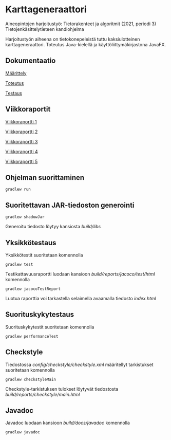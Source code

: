 # Karttageneraattori

Aineopintojen harjoitustyö: Tietorakenteet ja algoritmit (2021, periodi 3)
Tietojenkäsittelytieteen kandiohjelma

Harjoitustyön aiheena on tietokonepeleistä tuttu kaksiulotteinen karttageneraattori. Toteutus Java-kielellä ja käyttöliittymäkirjastona JavaFX.

## Dokumentaatio

[Määrittely](dokumentaatio/maarittelydokumentti.md)

[Toteutus](dokumentaatio/toteutusdokumentti.md)

[Testaus](dokumentaatio/testausdokumentti.md)

## Viikkoraportit

[Viikkoraportti 1](dokumentaatio/viikkoraportti1.md)

[Viikkoraportti 2](dokumentaatio/viikkoraportti2.md)

[Viikkoraportti 3](dokumentaatio/viikkoraportti3.md)

[Viikkoraportti 4](dokumentaatio/viikkoraportti4.md)

[Viikkoraportti 5](dokumentaatio/viikkoraportti5.md)

## Ohjelman suorittaminen

```
gradlew run
```

## Suoritettavan JAR-tiedoston generointi

```
gradlew shadowJar
```

Generoitu tiedosto löytyy kansiosta _build/libs_

## Yksikkötestaus

Yksikkötestit suoritetaan komennolla
```
gradlew test
```

Testikattavuusraportti luodaan kansioon _build/reports/jacoco/test/html_ komennolla
```
gradlew jacocoTestReport
```
Luotua raporttia voi tarkastella selaimella avaamalla tiedosto _index.html_

## Suorituskykytestaus

Suorituskykytestit suoritetaan komennolla
```
gradlew performanceTest
```

## Checkstyle

Tiedostossa _config/checkstyle/checkstyle.xml_ määritellyt tarkistukset suoritetaan komennolla

```
gradlew checkstyleMain
```

Checkstyle-tarkistuksen tulokset löytyvät tiedostosta _build/reports/checkstyle/main.html_

## Javadoc

Javadoc luodaan kansioon _build/docs/javadoc_ komennolla

```
gradlew javadoc
```